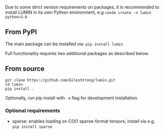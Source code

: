 Due to some strict version requirements on packages, it is recommended to install LUMIN in its own Python environment, e.g `conda create -n lumin python=3.6`

## From PyPI

The main package can be installed via:
`pip install lumin`

Full functionality requires two additional packages as described below.

## From source

```
git clone https://github.com/GilesStrong/lumin.git
cd lumin
pip install .
```

Optionally, run pip install with `-e` flag for development installation.

### Optional requirements

- sparse: enables loading on COO sparse-format tensors, install via e.g. `pip install sparse`
